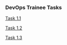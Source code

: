### DevOps Trainee Tasks

[Task 1.1](Task%201.1/description_task1_1.md)

[Task 1.2](Task%201.2/description_task1_2.md)

[Task 1.3](Task%201.3/description_task1_3.md)